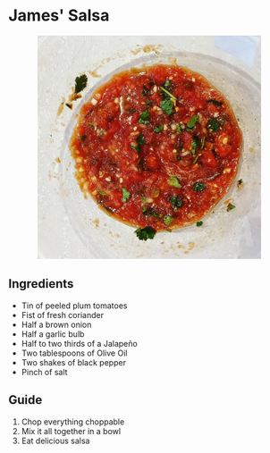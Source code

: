 # James' Salsa

<center>
  <img src='../assets/james-salsa.jpeg' alt='' width='400px'/>
</center>

## Ingredients

* Tin of peeled plum tomatoes
* Fist of fresh coriander
* Half a brown onion
* Half a garlic bulb
* Half to two thirds of a Jalapeño
* Two tablespoons of Olive Oil
* Two shakes of black pepper
* Pinch of salt

## Guide

1. Chop everything choppable
2. Mix it all together in a bowl
3. Eat delicious salsa
